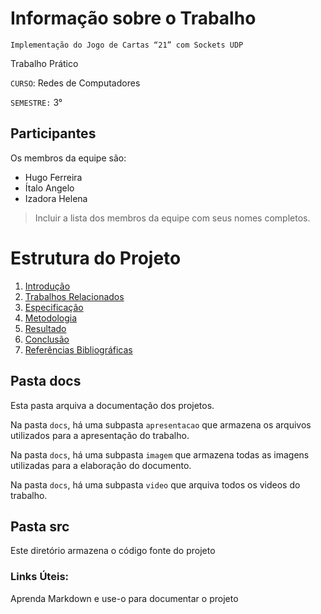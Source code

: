 # Informação sobre o Trabalho 
`Implementação do Jogo de Cartas “21” com Sockets UDP`  

Trabalho Prático 

`CURSO`: Redes de Computadores

`SEMESTRE:` 3°

## Participantes

Os membros da equipe são: 
- Hugo Ferreira
- Ítalo Angelo
- Izadora Helena

> Incluir a lista dos membros da equipe com seus nomes completos.

# Estrutura do Projeto

1. [Introdução](./docs/1-Introdução.md)
2. [Trabalhos Relacionados](./docs/2-TrabalhosRelacionados.md)
3. [Especificação](./docs/3-Especificação.md)
4. [Metodologia](./docs/4-Metodologia.md)
5. [Resultado](./docs/5-Resultado.md)
6. [Conclusão](./docs/6-Conclusão.md)
7. [Referências Bibliográficas](./docs/7-Referências.md) 

## Pasta docs

Esta pasta arquiva a documentação dos projetos.

Na pasta `docs`, há uma subpasta `apresentacao` que armazena os arquivos utilizados para a apresentação do trabalho.

Na pasta `docs`, há uma subpasta `imagem` que armazena todas as
imagens utilizadas para a elaboração do documento.

Na pasta `docs`, há uma subpasta `video` que arquiva todos os
videos do trabalho.

## Pasta src

Este diretório armazena o código fonte do projeto

### Links Úteis:

Aprenda Markdown e use-o para documentar o projeto  

